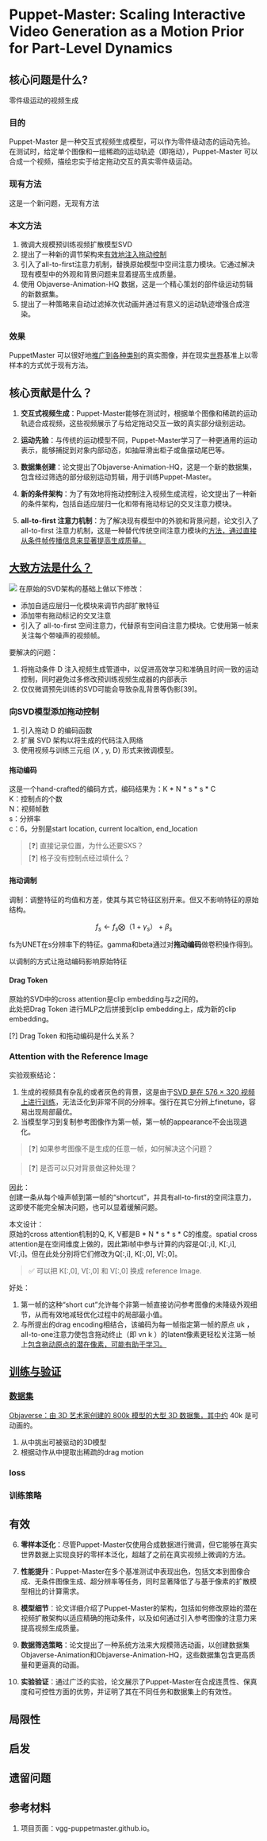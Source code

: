 # Puppet-Master: Scaling Interactive Video Generation as a Motion Prior for Part-Level Dynamics

## 核心问题是什么?

零件级运动的视频生成

### 目的

Puppet-Master 是一种交互式视频生成模型，可以作为零件级动态的运动先验。  
在测试时，给定单个图像和一组稀疏的运动轨迹（即拖动），Puppet-Master 可以合成一个视频，描绘忠实于给定拖动交互的真实零件级运动。

### 现有方法

这是一个新问题，无现有方法

### 本文方法

1. 微调大规模预训练视频扩散模型SVD
2. 提出了一种新的调节架构来<u>有效地注入拖动控制</u>
3. 引入了all-to-first注意力机制，替换原始模型中空间注意力模块。它通过解决现有模型中的外观和背景问题来显着提高生成质量。
4. 使用 Objaverse-Animation-HQ 数据，这是一个精心策划的部件级运动剪辑的新数据集。
5. 提出了一种策略来自动过滤掉次优动画并通过有意义的运动轨迹增强合成渲染。

### 效果

 PuppetMaster 可以很好地<u>推广到各种类别</u>的真实图像，并在现实<u>世界</u>基准上以零样本的方式优于现有方法。

## 核心贡献是什么？

1.  **交互式视频生成**：Puppet-Master能够在测试时，根据单个图像和稀疏的运动轨迹合成视频，这些视频展示了与给定拖动交互一致的真实部分级别运动。

2.  **运动先验**：与传统的运动模型不同，Puppet-Master学习了一种更通用的运动表示，能够捕捉到对象内部动态，如抽屉滑出柜子或鱼摆动尾巴等。

3.  **数据集创建**：论文提出了Objaverse-Animation-HQ，这是一个新的数据集，包含经过筛选的部分级别运动剪辑，用于训练Puppet-Master。

4.  **新的条件架构**：为了有效地将拖动控制注入视频生成流程，论文提出了一种新的条件架构，包括自适应层归一化和带有拖动标记的交叉注意力模块。

5.  **all-to-first 注意力机制**：为了解决现有模型中的外貌和背景问题，论文引入了all-to-first 注意力机制，这是一种替代传统空间注意力模块的<u>方法，通过直接从条件帧传播信息来显著提高生成质量。</u>

## <u>大致方法是什么？</u>

![](./assets/b4a6d26fe78d8dd7cb9cb39c9adcaaa7_3_Figure_2_1665059867.png)
在原始的SVD架构的基础上做以下修改：  
- 添加自适应层归一化模块来调节内部扩散特征
- 添加带有拖动标记的交叉注意
- 引入了 all-to-first 空间注意力，代替原有空间自注意力模块。它使用第一帧来关注每个带噪声的视频帧。

要解决的问题：  
1. 将拖动条件 D 注入视频生成管道中，以促进高效学习和准确且时间一致的运动控制，同时避免过多修改预训练视频生成器的内部表示
2. 仅仅微调预先训练的SVD可能会导致杂乱背景等伪影[39]。

### 向SVD模型添加拖动控制

1. 引入拖动 D 的编码函数  
2. 扩展 SVD 架构以将生成的代码注入网络
3. 使用视频与训练三元组 (X , y, D) 形式来微调模型。

#### 拖动编码

这是一个hand-crafted的编码方式，编码结果为：K * N * s * s * C  
K：控制点的个数  
N：视频帧数  
s：分辨率  
c：6，分别是start location, current localtion, end_location
 
> [&#x2753;] 直接记录位置，为什么还要SXS？     
> [&#x2753;] 格子没有控制点经过填什么？   

#### 拖动调制

调制：调整特征的均值和方差，使其与其它特征区别开来。但又不影响特征的原始结构。   

$$
f_s \leftarrow f_s \bigotimes （1 + \gamma_s） + \beta_s
$$

fs为UNET在s分辨率下的特征。gamma和beta通过对**拖动编码**做卷积操作得到。  

以调制的方式让拖动编码影响原始特征      


#### Drag Token

原始的SVD中的cross attention是clip embedding与z之间的。  
此处把Drag Token 进行MLP之后拼接到clip embedding上，成为新的clip embedding。  

[?] Drag Token 和拖动编码是什么关系？

### Attention with the Reference Image

实验观察结论：  
1. 生成的视频具有杂乱的或者灰色的背景，这是由于<u>SVD 是在 576 × 320 视频上进行训练</u>，无法泛化到非常不同的分辨率。强行在其它分辨上finetune，容易出现局部最优。  
2. 当模型学习到复制参考图像作为第一帧，第一帧的appearance不会出现退化。  
> [&#x2753;] 如果参考图像不是生成的任意一帧，如何解决这个问题？    

> [&#x2753;] 是否可以只对背景做这种处理？   


因此：  
创建一条从每个噪声帧到第一帧的“shortcut”，并具有all-to-first的空间注意力，这即使不能完全解决问题，也可以显着缓解问题。

本文设计：  
原始的cross attention机制的Q, K, V都是B * N * s * s * C的维度。spatial cross attention是在空间维度上做的，因此第i帧中参与计算的内容是Q[:,i], K[:,i], V[:,i]。但在此处分别将它们修改为Q[:,i], K[:,0], V[:,0]。  

> &#x2705; 可以把 K[:,0], V[:,0] 和 V[:,0] 换成 reference Image.    

好处：  
1. 第一帧的这种“short cut”允许每个非第一帧直接访问参考图像的未降级外观细节，从而有效地减轻优化过程中的局部最小值。  
2. 与所提出的drag encoding相结合，该编码为每一帧指定第一帧的原点 uk ，all-to-one注意力使包含拖动终止（即 vn k ）的latent像素更轻松关注第一帧上<u>包含拖动原点的潜在像素，可能有助于学习。</u>

## <u>训练与验证</u>

### <u>数据集</u>

<u>Objaverse：由 3D 艺术家创建的 800k 模型的大型 3D 数据集，其中约</u> 40k 是可动画的。

1. 从中挑出可被驱动的3D模型  
2. 根据动作从中提取出稀疏的drag motion

### loss

### 训练策略

## 有效


6.  **零样本泛化**：尽管Puppet-Master仅使用合成数据进行微调，但它能够在真实世界数据上实现良好的零样本泛化，超越了之前在真实视频上微调的方法。

7.  **性能提升**：Puppet-Master在多个基准测试中表现出色，包括文本到图像合成、无条件图像生成、超分辨率等任务，同时显著降低了与基于像素的扩散模型相比的计算需求。

8.  **模型细节**：论文详细介绍了Puppet-Master的架构，包括如何修改原始的潜在视频扩散架构以适应精确的拖动条件，以及如何通过引入参考图像的注意力来提高视频生成质量。

9.  **数据筛选策略**：论文提出了一种系统方法来大规模筛选动画，以创建数据集Objaverse-Animation和Objaverse-Animation-HQ，这些数据集包含更高质量和更逼真的动画。

10. **实验验证**：通过广泛的实验，论文展示了Puppet-Master在合成连贯性、保真度和可控性方面的优势，并证明了其在不同任务和数据集上的有效性。

## 局限性

## 启发


## 遗留问题

## 参考材料

1. 项目页面：vgg-puppetmaster.github.io。